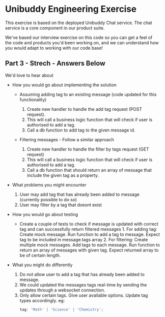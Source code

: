 # Unibuddy Engineering Exercise

This exercise is based on the deployed Unibuddy Chat service. The chat service is a core component in our product suite.

We've based our interview exercise on this code so you can get a feel of the code and products you'd been working on, and we can understand how you would adapt to working with our code base!

## Part 3 - Strech - Answers Below

We'd love to hear about

- How you would go about implementing the solution

  - Assuming adding tag to an existing message (code updated for this functionality)

    1. Create new handler to handle the add tag request (POST request).
    2. This will call a business logic function that will check if user is authorised to add a tag.
    3. Call a db function to add tag to the given message id.

  - Filtering messages - Follow a similar approach
    1. Create new handler to handle the filter by tags request (GET request)
    2. This will call a business logic function that will check if user is authorised to add a tag.
    3. Call a db function that should return an array of message that include the given tag as a property.
       <br>

- What problems you might encounter
  1.  User may add tag that has already been added to message (currently possible to do so)
  2.  User may filter by a tag that doesnt exist
      <br>
- How you would go about testing
  - Create a couple of tests to check if message is updated with correct tag and can successfully return filtered messages 1. For adding tag: Create mock message. Run function to add a tag to message. Expect tag to be included in message.tags array 2. For filtering: Create multiple mock messages. Add tags to each message. Run function to return an array of messages with given tag. Expect returned array to be of certain length.
    <br>
- What you might do differently
  1.  Do not allow user to add a tag that has already been added to message.
  2.  We could updated the messages tags real-time by sending the updates through a websocket connection.
  3.  Only allow certain tags. Give user available options. Update tag types accordingly. eg:
      ```javascript
      tag: 'Math' | 'Science' | 'Chemistry';
      ```
